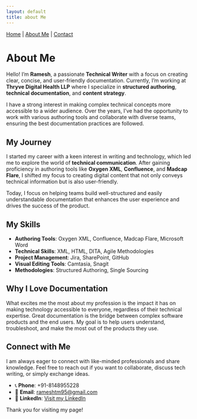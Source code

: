 ```yaml
---
layout: default
title: about Me
---
```

[Home](index.md) | [About Me](about-me.md) | [Contact](contact.md)

# About Me

Hello! I’m **Ramesh**, a passionate **Technical Writer** with a focus on creating clear, concise, and user-friendly documentation. Currently, I’m working at **Thryve Digital Health LLP** where I specialize in **structured authoring**, **technical documentation**, and **content strategy**.

I have a strong interest in making complex technical concepts more accessible to a wider audience. Over the years, I’ve had the opportunity to work with various authoring tools and collaborate with diverse teams, ensuring the best documentation practices are followed.

## My Journey

I started my career with a keen interest in writing and technology, which led me to explore the world of **technical communication**. After gaining proficiency in authoring tools like **Oxygen XML**, **Confluence**, and **Madcap Flare**, I shifted my focus to creating digital content that not only conveys technical information but is also user-friendly.

Today, I focus on helping teams build well-structured and easily understandable documentation that enhances the user experience and drives the success of the product.

## My Skills

- **Authoring Tools**: Oxygen XML, Confluence, Madcap Flare, Microsoft Word
- **Technical Skills**: XML, HTML, DITA, Agile Methodologies
- **Project Management**: Jira, SharePoint, GitHub
- **Visual Editing Tools**: Camtasia, Snagit
- **Methodologies**: Structured Authoring, Single Sourcing

## Why I Love Documentation

What excites me the most about my profession is the impact it has on making technology accessible to everyone, regardless of their technical expertise. Great documentation is the bridge between complex software products and the end users. My goal is to help users understand, troubleshoot, and make the most out of the products they use.

## Connect with Me

I am always eager to connect with like-minded professionals and share knowledge. Feel free to reach out if you want to collaborate, discuss tech writing, or simply exchange ideas.

- 📞 **Phone**: +91-8148955228
- 📧 **Email**: [rameshtm95@gmail.com](mailto:rameshtm95@gmail.com)
- 💼 **LinkedIn**: [Visit my LinkedIn](https://www.linkedin.com/in/ramesh-t-3750a0147/)

Thank you for visiting my page!
